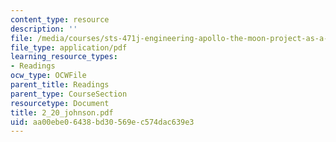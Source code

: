 ```yaml
---
content_type: resource
description: ''
file: /media/courses/sts-471j-engineering-apollo-the-moon-project-as-a-complex-system-spring-2007/aa00ebe06438bd30569ec574dac639e3_2_20_johnson.pdf
file_type: application/pdf
learning_resource_types:
- Readings
ocw_type: OCWFile
parent_title: Readings
parent_type: CourseSection
resourcetype: Document
title: 2_20_johnson.pdf
uid: aa00ebe0-6438-bd30-569e-c574dac639e3
---
```


